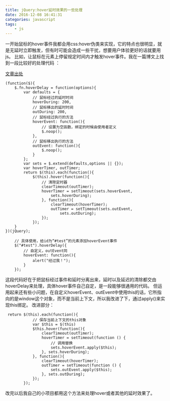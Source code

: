 ```yaml
---
title: jQuery:hover延时效果的一些处理
date: 2016-12-08 16:41:31
categories: javascript
tags:
    - js
---
```

一开始鼠标的hover事件我都会用css:hover伪类来实现，它的特点也很明显，就是无延时立即触发，但有时可能会造成一些干扰，想要用户体验更好的话就要用js。
比如，让鼠标在元素上停留规定时间内才触发hover事件。我在一篇博文上找到一段比较好的处理代码 ：
<!-- more -->
[文章出处](http://www.zhangxinxu.com/wordpress/?p=906)
```
(function($){
    $.fn.hoverDelay = function(options){
        var defaults = {
            // 鼠标经过的延时时间
            hoverDuring: 200,
            // 鼠标移出的延时时间
            outDuring: 200,
            // 鼠标经过执行的方法
            hoverEvent: function(){
                // 设置为空函数，绑定的时候由使用者定义
                $.noop();
            },
            // 鼠标移出执行的方法
            outEvent: function(){
                $.noop();    
            }
        };
        var sets = $.extend(defaults,options || {});
        var hoverTimer, outTimer;
        return $(this).each(function(){
            $(this).hover(function(){
                // 清除定时器
                clearTimeout(outTimer);
                hoverTimer = setTimeout(sets.hoverEvent,
                    sets.hoverDuring);
                }, function(){
                    clearTimeout(hoverTimer);
                    outTimer = setTimeout(sets.outEvent,
                        sets.outDuring);
                });    
            });
    }      
})(jQuery);
    
    // 具体使用，给id为“#test”的元素添加hoverEvent事件
    $("#test").hoverDelay({
        // 自定义，outEvent同
        hoverEvent: function(){
            alert("经过我！");
        }
    });
```


这段代码好在于把鼠标经过事件和延时分离出来，延时以及延迟的清除都交由hoverDelay来处理，具体hover事件自己自定，是一段能够很通用的代码。
但运用起来还有些小问题，在自定义hoverEvent、outEvent中使用this的话，它所指向的是window这个对象，而不是当前上下文，所以我改进了下，通过apply()来实现this绑定。
改进部分：
```
 return $(this).each(function(){
            // 保存当前上下文的this对象
            var $this = $(this)
            $this.hover(function(){
                clearTimeout(outTimer);
                hoverTimer = setTimeout(function () {
                    // 调用替换
                    sets.hoverEvent.apply($this);
                }, sets.hoverDuring);
            }, function(){
                clearTimeout(hoverTimer);
                outTimer = setTimeout(function () {
                    sets.outEvent.apply($this);
                }, sets.outDuring);
            });
        });
```
   
改完以后我自己的小项目都用这个方法来处理hover或者其他的延时效果了。
